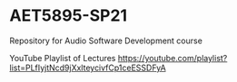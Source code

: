 # AET5895-SP21
Repository for Audio Software Development course

YouTube Playlist of Lectures
https://youtube.com/playlist?list=PLfIyjtNcd9jXxlteycivfCp1ceESSDFyA

